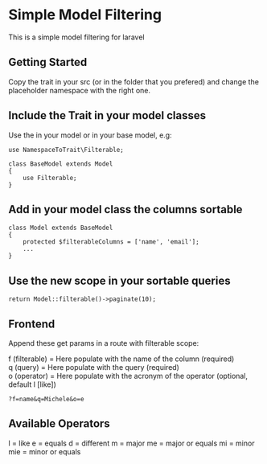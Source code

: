 # Simple Model Filtering
This is a simple model filtering for laravel

## Getting Started
Copy the trait in your src (or in the folder that you prefered) and change the placeholder namespace with the right one.

## Include the Trait in your model classes
Use the in your model or in your base model, e.g:
```
use NamespaceToTrait\Filterable;

class BaseModel extends Model
{
    use Filterable;
}
```

## Add in your model class the columns sortable
```
class Model extends BaseModel
{
    protected $filterableColumns = ['name', 'email'];
    ...
}
```

## Use the new scope in your sortable queries
```
return Model::filterable()->paginate(10);
```

## Frontend 
Append these get params in a route with filterable scope:

f (filterable) = Here populate with the name of the column (required) <br>
q (query) = Here populate with the query (required) <br>
o (operator) = Here populate with the acronym of the operator (optional, default l [like])
```
?f=name&q=Michele&o=e
```

## Available Operators

l = like
e = equals
d = different
m = major
me = major or equals
mi = minor
mie = minor or equals
